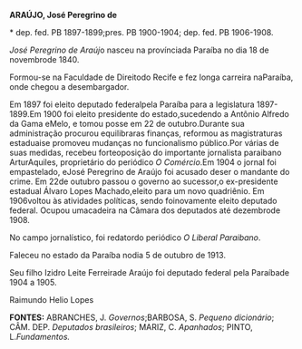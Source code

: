 **ARAÚJO, José Peregrino de**

\* dep. fed. PB 1897-1899;pres. PB 1900-1904; dep. fed. PB 1906-1908.

*José Peregrino de Araúj*o nasceu na provínciada Paraíba no dia 18 de
novembrode 1840.

Formou-se na Faculdade de Direitodo Recife e fez longa carreira
naParaíba, onde chegou a desembargador.

Em 1897 foi eleito deputado federalpela Paraíba para a legislatura
1897-1899.Em 1900 foi eleito presidente do estado,sucedendo a Antônio
Alfredo da Gama eMelo, e tomou posse em 22 de outubro.Durante sua
administração procurou equilibraras finanças, reformou as magistraturas
estaduaise promoveu mudanças no funcionalismo público.Por várias de suas
medidas, recebeu forteoposição do importante jornalista paraibano
ArturAquiles, proprietário do periódico *O Comércio*.Em 1904 o jornal
foi empastelado, eJosé Peregrino de Araújo foi acusado deser o mandante
do crime. Em 22de outubro passou o governo ao sucessor,o ex-presidente
estadual Álvaro Lopes Machado,eleito para um novo quadriênio. Em
1906voltou às atividades políticas, sendo foinovamente eleito deputado
federal. Ocupou umacadeira na Câmara dos deputados até dezembrode 1908.

No campo jornalístico, foi redatordo periódico *O Liberal Paraibano*.

Faleceu no estado da Paraíba nodia 5 de outubro de 1913.

Seu filho Izidro Leite Ferreirade Araújo foi deputado federal pela
Paraíbade 1904 a 1905.

Raimundo Helio Lopes

**FONTES:** ABRANCHES, J. *Governos*;BARBOSA, S. *Pequeno dicionário*;
CÂM. DEP. *Deputados brasileiros*; MARIZ, C. *Apanhados*; PINTO,
L.*Fundamentos.*
